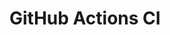 # GitHub Actions CI
















































































































































































































































































































































































































































































































































































































































































































































































































































































































